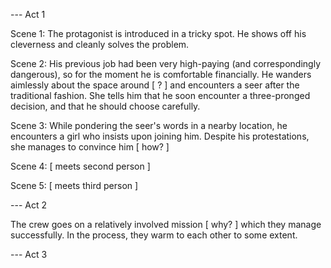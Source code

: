 --- Act 1

Scene 1: The protagonist is introduced in a tricky spot. He shows off his cleverness and cleanly solves the problem.

Scene 2: His previous job had been very high-paying (and correspondingly dangerous), so for the moment he is comfortable financially. He wanders aimlessly about the space around [ ? ] and encounters a seer after the traditional fashion. She tells him that he soon encounter a three-pronged decision, and that he should choose carefully. 

Scene 3: While pondering the seer's words in a nearby location, he encounters a girl who insists upon joining him. Despite his protestations, she manages to convince him [ how? ]

Scene 4: [ meets second person ]

Scene 5: [ meets third person ]

--- Act 2

The crew goes on a relatively involved mission [ why? ] which they manage successfully. In the process, they warm to each other to some extent.

--- Act 3

